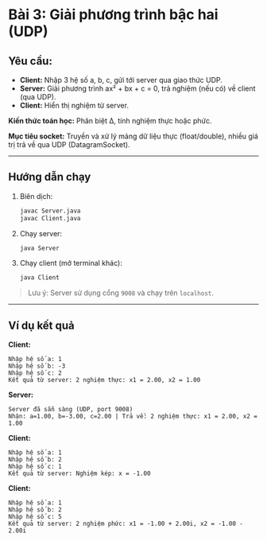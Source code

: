 # Bài 3: Giải phương trình bậc hai (UDP)

## Yêu cầu:

- **Client:** Nhập 3 hệ số a, b, c, gửi tới server qua giao thức UDP.
- **Server:** Giải phương trình ax² + bx + c = 0, trả nghiệm (nếu có) về client (qua UDP).
- **Client:** Hiển thị nghiệm từ server.

**Kiến thức toán học:** Phân biệt Δ, tính nghiệm thực hoặc phức.

**Mục tiêu socket:** Truyền và xử lý mảng dữ liệu thực (float/double), nhiều giá trị trả về qua UDP (DatagramSocket).

---

## Hướng dẫn chạy

1. Biên dịch:
   ```bash
   javac Server.java
   javac Client.java
   ```
2. Chạy server:
   ```bash
   java Server
   ```
3. Chạy client (mở terminal khác):
   ```bash
   java Client
   ```

> Lưu ý: Server sử dụng cổng `9008` và chạy trên `localhost`.

---

## Ví dụ kết quả

**Client:**
```
Nhập hệ số a: 1
Nhập hệ số b: -3
Nhập hệ số c: 2
Kết quả từ server: 2 nghiệm thực: x1 = 2.00, x2 = 1.00
```

**Server:**
```
Server đã sẵn sàng (UDP, port 9008)
Nhận: a=1.00, b=-3.00, c=2.00 | Trả về: 2 nghiệm thực: x1 = 2.00, x2 = 1.00
```

**Client:**
```
Nhập hệ số a: 1
Nhập hệ số b: 2
Nhập hệ số c: 1
Kết quả từ server: Nghiệm kép: x = -1.00
```

**Client:**
```
Nhập hệ số a: 1
Nhập hệ số b: 2
Nhập hệ số c: 5
Kết quả từ server: 2 nghiệm phức: x1 = -1.00 + 2.00i, x2 = -1.00 - 2.00i
``` 